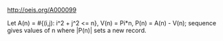 http://oeis.org/A000099

Let A(n) = #{(i,j): i^2 + j^2 <= n}, V(n) = Pi*n, P(n) = A(n) - V(n); sequence gives values of n where |P(n)| sets a new record.
